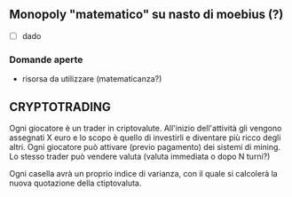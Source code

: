 ## Monopoly "matematico" su nasto di moebius (?)

- [ ] dado


### Domande aperte

* risorsa da utilizzare (matematicanza?)

## CRYPTOTRADING

Ogni giocatore è un trader in criptovalute. All'inizio dell'attività gli vengono assegnati X euro e lo scopo è quello di 
investirli e diventare più ricco degli altri. Ogni giocatore può attivare (previo pagamento) dei sistemi di mining. 
Lo stesso trader può vendere valuta (valuta immediata o dopo N turni?)

Ogni casella avrà un proprio indice di varianza, con il quale si calcolerà la nuova quotazione della ctiptovaluta.


